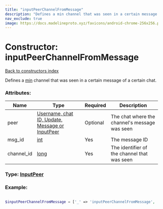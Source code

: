 ```yaml
---
title: "inputPeerChannelFromMessage"
description: "Defines a min channel that was seen in a certain message of a certain chat."
nav_exclude: true
image: https://docs.madelineproto.xyz/favicons/android-chrome-256x256.png
---
```

# Constructor: inputPeerChannelFromMessage  
[Back to constructors index](/API_docs/constructors/index.html)



Defines a [min](https://core.telegram.org/api/min) channel that was seen in a certain message of a certain chat.

### Attributes:

| Name     |    Type       | Required | Description |
|----------|---------------|----------|-------------|
|peer|[Username, chat ID, Update, Message or InputPeer](/API_docs/types/InputPeer.html) | Optional|The chat where the channel's message was seen|
|msg\_id|[int](/API_docs/types/int.html) | Yes|The message ID|
|channel\_id|[long](/API_docs/types/long.html) | Yes|The identifier of the channel that was seen|



### Type: [InputPeer](/API_docs/types/InputPeer.html)


### Example:

```php

$inputPeerChannelFromMessage = ['_' => 'inputPeerChannelFromMessage', 'peer' => InputPeer, 'msg_id' => int, 'channel_id' => long];
```  
